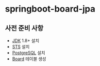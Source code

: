 # springboot-board-jpa

## 사전 준비 사항

- [JDK](https://www.oracle.com/in/java/technologies/downloads/) 1.8+ 설치
- [STS](https://spring.io/tools) 설치
- [PostgreSQL](https://www.postgresql.org/download/) 설치
- [Board](https://github.com/junglestory/junglestory-boilerplate/blob/main/sql/board.sql) 테이블 생성

